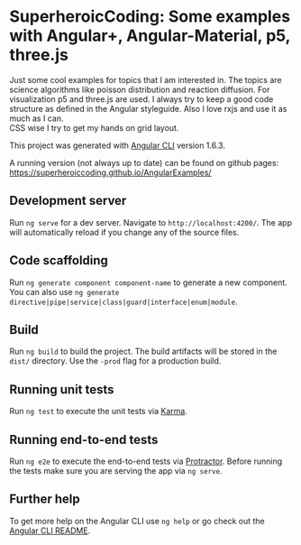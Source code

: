 # SuperheroicCoding: Some examples with Angular+, Angular-Material, p5, three.js  

Just some cool examples for topics that I am interested in. 
The topics are science algorithms like poisson distribution and reaction diffusion.
For visualization p5 and three.js are used.
I always try to keep a good code structure as defined in the Angular styleguide.
Also I love rxjs and use it as much as I can.   
CSS wise I try to get my hands on grid layout.


This project was generated with [Angular CLI](https://github.com/angular/angular-cli) version 1.6.3.

A running version (not always up to date) can be found on github pages: https://superheroiccoding.github.io/AngularExamples/

## Development server

Run `ng serve` for a dev server. Navigate to `http://localhost:4200/`. The app will automatically reload if you change any of the source files.

## Code scaffolding

Run `ng generate component component-name` to generate a new component. You can also use `ng generate directive|pipe|service|class|guard|interface|enum|module`.

## Build

Run `ng build` to build the project. The build artifacts will be stored in the `dist/` directory. Use the `-prod` flag for a production build.

## Running unit tests

Run `ng test` to execute the unit tests via [Karma](https://karma-runner.github.io).

## Running end-to-end tests

Run `ng e2e` to execute the end-to-end tests via [Protractor](http://www.protractortest.org/).
Before running the tests make sure you are serving the app via `ng serve`.

## Further help

To get more help on the Angular CLI use `ng help` or go check out the [Angular CLI README](https://github.com/angular/angular-cli/blob/master/README.md).
